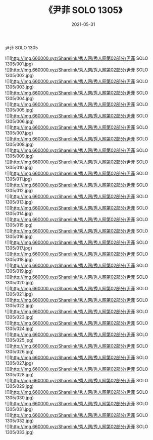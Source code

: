 ﻿---
layout: post
title:  《尹菲 SOLO 1305》
date:   2021-05-31
img: http://img.660000.xyz/Sharelink/秀人网/秀人网第02部分/尹菲 SOLO 1305/000.jpg
categories: [美女, 清纯, 唯美]
---

尹菲 SOLO 1305

  ![](http://img.660000.xyz/Sharelink/秀人网/秀人网第02部分/尹菲 SOLO 1305/001.jpg) <br> ![](http://img.660000.xyz/Sharelink/秀人网/秀人网第02部分/尹菲 SOLO 1305/002.jpg) <br> ![](http://img.660000.xyz/Sharelink/秀人网/秀人网第02部分/尹菲 SOLO 1305/003.jpg) <br> ![](http://img.660000.xyz/Sharelink/秀人网/秀人网第02部分/尹菲 SOLO 1305/004.jpg) <br> ![](http://img.660000.xyz/Sharelink/秀人网/秀人网第02部分/尹菲 SOLO 1305/005.jpg) <br> ![](http://img.660000.xyz/Sharelink/秀人网/秀人网第02部分/尹菲 SOLO 1305/006.jpg) <br> ![](http://img.660000.xyz/Sharelink/秀人网/秀人网第02部分/尹菲 SOLO 1305/007.jpg) <br> ![](http://img.660000.xyz/Sharelink/秀人网/秀人网第02部分/尹菲 SOLO 1305/008.jpg) <br> ![](http://img.660000.xyz/Sharelink/秀人网/秀人网第02部分/尹菲 SOLO 1305/009.jpg) <br> ![](http://img.660000.xyz/Sharelink/秀人网/秀人网第02部分/尹菲 SOLO 1305/010.jpg) <br> ![](http://img.660000.xyz/Sharelink/秀人网/秀人网第02部分/尹菲 SOLO 1305/011.jpg) <br> ![](http://img.660000.xyz/Sharelink/秀人网/秀人网第02部分/尹菲 SOLO 1305/012.jpg) <br> ![](http://img.660000.xyz/Sharelink/秀人网/秀人网第02部分/尹菲 SOLO 1305/013.jpg) <br> ![](http://img.660000.xyz/Sharelink/秀人网/秀人网第02部分/尹菲 SOLO 1305/014.jpg) <br> ![](http://img.660000.xyz/Sharelink/秀人网/秀人网第02部分/尹菲 SOLO 1305/015.jpg) <br> ![](http://img.660000.xyz/Sharelink/秀人网/秀人网第02部分/尹菲 SOLO 1305/016.jpg) <br> ![](http://img.660000.xyz/Sharelink/秀人网/秀人网第02部分/尹菲 SOLO 1305/017.jpg) <br> ![](http://img.660000.xyz/Sharelink/秀人网/秀人网第02部分/尹菲 SOLO 1305/018.jpg) <br> ![](http://img.660000.xyz/Sharelink/秀人网/秀人网第02部分/尹菲 SOLO 1305/019.jpg) <br> ![](http://img.660000.xyz/Sharelink/秀人网/秀人网第02部分/尹菲 SOLO 1305/020.jpg) <br> ![](http://img.660000.xyz/Sharelink/秀人网/秀人网第02部分/尹菲 SOLO 1305/021.jpg) <br> ![](http://img.660000.xyz/Sharelink/秀人网/秀人网第02部分/尹菲 SOLO 1305/022.jpg) <br> ![](http://img.660000.xyz/Sharelink/秀人网/秀人网第02部分/尹菲 SOLO 1305/023.jpg) <br> ![](http://img.660000.xyz/Sharelink/秀人网/秀人网第02部分/尹菲 SOLO 1305/024.jpg) <br> ![](http://img.660000.xyz/Sharelink/秀人网/秀人网第02部分/尹菲 SOLO 1305/025.jpg) <br> ![](http://img.660000.xyz/Sharelink/秀人网/秀人网第02部分/尹菲 SOLO 1305/026.jpg) <br> ![](http://img.660000.xyz/Sharelink/秀人网/秀人网第02部分/尹菲 SOLO 1305/027.jpg) <br> ![](http://img.660000.xyz/Sharelink/秀人网/秀人网第02部分/尹菲 SOLO 1305/028.jpg) <br> ![](http://img.660000.xyz/Sharelink/秀人网/秀人网第02部分/尹菲 SOLO 1305/029.jpg) <br> ![](http://img.660000.xyz/Sharelink/秀人网/秀人网第02部分/尹菲 SOLO 1305/030.jpg) <br> ![](http://img.660000.xyz/Sharelink/秀人网/秀人网第02部分/尹菲 SOLO 1305/031.jpg) <br> ![](http://img.660000.xyz/Sharelink/秀人网/秀人网第02部分/尹菲 SOLO 1305/032.jpg) <br> ![](http://img.660000.xyz/Sharelink/秀人网/秀人网第02部分/尹菲 SOLO 1305/033.jpg) <br>